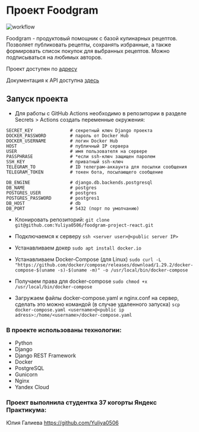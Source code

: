 # Проект Foodgram
![workflow](https://github.com/Yuliya0506/foodgram-project-react/actions/workflows/main.yml/badge.svg?)

Foodgram - продуктовый помощник с базой кулинарных рецептов. 
Позволяет публиковать рецепты, сохранять избранные, а также формировать список покупок для выбранных рецептов.
Можно подписываться на любимых авторов.


Проект доступен по [адресу](http://51.250.91.217/recipes)

Документация к API доступна [здесь](http://51.250.91.217/api/docs/)


## Запуск проекта

* Для работы с GitHub Actions необходимо в репозитории в разделе Secrets > Actions создать переменные окружения:
````
SECRET_KEY              # секретный ключ Django проекта
DOCKER_PASSWORD         # пароль от Docker Hub
DOCKER_USERNAME         # логин Docker Hub
HOST                    # публичный IP сервера
USER                    # имя пользователя на сервере
PASSPHRASE              # *если ssh-ключ защищен паролем
SSH_KEY                 # приватный ssh-ключ
TELEGRAM_TO             # ID телеграм-аккаунта для посылки сообщения
TELEGRAM_TOKEN          # токен бота, посылающего сообщение

DB_ENGINE               # django.db.backends.postgresql
DB_NAME                 # postgres
POSTGRES_USER           # postgres
POSTGRES_PASSWORD       # postgres1
DB_HOST                 # db
DB_PORT                 # 5432 (порт по умолчанию)
````

* Клонировать репозиторий:
`git clone git@github.com:Yuliya0506/foodgram-project-react.git`

* Подключаемся к серверу
`ssh <server user>@<public server IP>`

* Устанавливаем докер
`sudo apt install docker.io`

* Устанавливаем Docker-Compose (для Linux)
`sudo curl -L "https://github.com/docker/compose/releases/download/1.29.2/docker-compose-$(uname -s)-$(uname -m)" -o /usr/local/bin/docker-compose`

* Получаем права для docker-compose
`sudo chmod +x /usr/local/bin/docker-compose`

* Загружаем файлы docker-compose.yaml и nginx.conf на сервер, сделать это можно командой (в случае удаленного запуска)
`scp docker-compose.yaml <username>@<public ip adress>:/home/<username>/docker-compose.yaml`


### В проекте использованы технологии:
- Python
- Django
- Django REST Framework
- Docker
- PostgreSQL
- Gunicorn
- Nginx
- Yandex Cloud

### Проект выполнила студентка 37 когорты Яндекс Практикума:
Юлия Галиева     https://github.com/Yuliya0506
